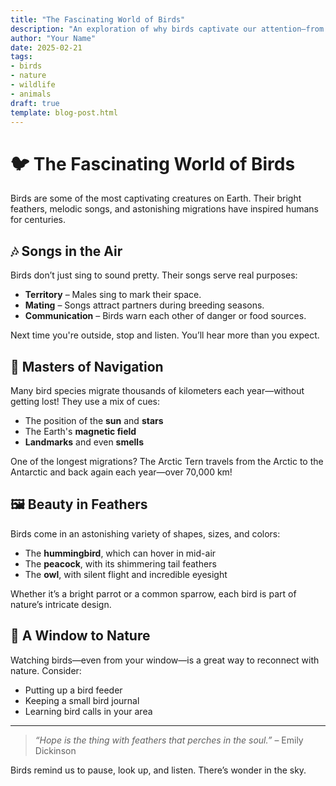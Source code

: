 ```yaml
---
title: "The Fascinating World of Birds"
description: "An exploration of why birds captivate our attention—from their songs to their migrations."
author: "Your Name"
date: 2025-02-21
tags:
- birds
- nature
- wildlife
- animals
draft: true
template: blog-post.html
---
```


# 🐦 The Fascinating World of Birds

Birds are some of the most captivating creatures on Earth. Their bright feathers, melodic songs, and astonishing migrations have inspired humans for centuries.

## 🎶 Songs in the Air

Birds don’t just sing to sound pretty. Their songs serve real purposes:

- **Territory** – Males sing to mark their space.
- **Mating** – Songs attract partners during breeding seasons.
- **Communication** – Birds warn each other of danger or food sources.

Next time you're outside, stop and listen. You’ll hear more than you expect.

## 🧭 Masters of Navigation

Many bird species migrate thousands of kilometers each year—without getting lost! They use a mix of cues:

- The position of the **sun** and **stars**
- The Earth's **magnetic field**
- **Landmarks** and even **smells**

One of the longest migrations? The Arctic Tern travels from the Arctic to the Antarctic and back again each year—over 70,000 km!

## 🖼 Beauty in Feathers

Birds come in an astonishing variety of shapes, sizes, and colors:

- The **hummingbird**, which can hover in mid-air
- The **peacock**, with its shimmering tail feathers
- The **owl**, with silent flight and incredible eyesight

Whether it’s a bright parrot or a common sparrow, each bird is part of nature’s intricate design.

## 🐤 A Window to Nature

Watching birds—even from your window—is a great way to reconnect with nature. Consider:

- Putting up a bird feeder
- Keeping a small bird journal
- Learning bird calls in your area

---

> _“Hope is the thing with feathers that perches in the soul.”_ – Emily Dickinson

Birds remind us to pause, look up, and listen. There’s wonder in the sky.

